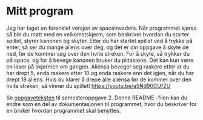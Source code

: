 # Mitt program
Jeg har laget en forenklet versjon av spaceinvaders. Når programmet kjøres så blir du møtt med en velkomstskjerm, 
som beskriver hvordan du starter spillet, styrer kanonen og skyter. Etter du har startet spillet ved å trykke på enter,
så ser du mange aliens over deg, og det er din oppgave å skyte de ned, før de kommer seg over den hvite streken.
For å skyte, så trykker du på space, og for å bevege kanonen bruker du piltastene.
Det kan kun være en laser på skjermen om gangen. 
Aliensa beveger seg raskere etter at du har drept 5, enda raskere etter 10 og enda raskere enn det igjen, når 
du har drept 18 aliens.
Hvis du klarer å drepe alle aliensa før de kommer over den hvite streken, så vinner du spillet! 
https://youtu.be/a5Nd90CUfZU

Se [oppgaveteksten](./OPPGAVETEKST.md) til semesteroppgave 2. Denne README -filen kan du endre som en del av dokumentasjonen til programmet, hvor du beskriver for en bruker hvordan programmet skal benyttes.